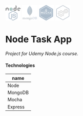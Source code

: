 ![Node.js](https://github.com/ermondel/tsttmp/blob/master/files/icons48b/Nodejs48v2.png)
![MongoDB](https://github.com/ermondel/tsttmp/blob/master/files/icons48b/Mongodb48b.png)
![Mocha.js](https://github.com/ermondel/tsttmp/blob/master/files/icons48b/Mocha48b.png)
![Express.js](https://github.com/ermondel/tsttmp/blob/master/files/WebFramework48b.png)

# Node Task App

_Project for Udemy Node.js course._

#### Technologies

| name    |
| ------- |
| Node    |
| MongoDB |
| Mocha   |
| Express |
